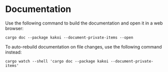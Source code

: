 # Documentation

Use the following command to build the documentation and open it in a web
browser:

```
cargo doc --package kakoi --document-private-items --open
```

To auto-rebuild documentation on file changes, use the following command instead:

```
cargo watch --shell 'cargo doc --package kakoi --document-private-items'
```

